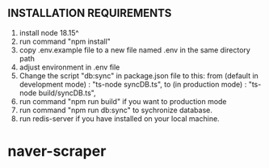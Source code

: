 ## INSTALLATION REQUIREMENTS

1. install node 18.15^
2. run command "npm install"
3. copy .env.example file to a new file named .env in the same directory path
4. adjust environment in .env file
5. Change the script "db:sync" in package.json file to this:
   from (default in development mode) : "ts-node syncDB.ts",
   to (in production mode) : "ts-node build/syncDB.ts",
6. run command "npm run build" if you want to production mode
7. run command "npm run db:sync" to sychronize database.
8. run redis-server if you have installed on your local machine.
# naver-scraper
